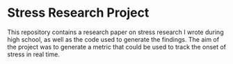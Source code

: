# Stress Research Project

This repository contains a research paper on stress research I wrote during high school, as well as the code used to generate the findings. The aim of the project was to generate a metric that could be used to track the onset of stress in real time.
